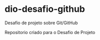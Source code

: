 # dio-desafio-github
Desafio de projeto sobre Git/GitHub 

Repositorio criado para o Desafio de Projeto
